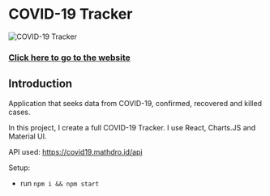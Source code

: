 # COVID-19 Tracker
![COVID-19 Tracker](https://i.ibb.co/X87BqVY/Screenshot-2020-04-13-at-10-14-58.png)

### [Click here to go to the website](https://gracious-franklin-93e417.netlify.app/)

## Introduction
Application that seeks data from COVID-19, confirmed, recovered and killed cases.

In this project, I create a full COVID-19 Tracker. I use React, Charts.JS and Material UI.

API used: https://covid19.mathdro.id/api

Setup:
- run ```npm i && npm start```

